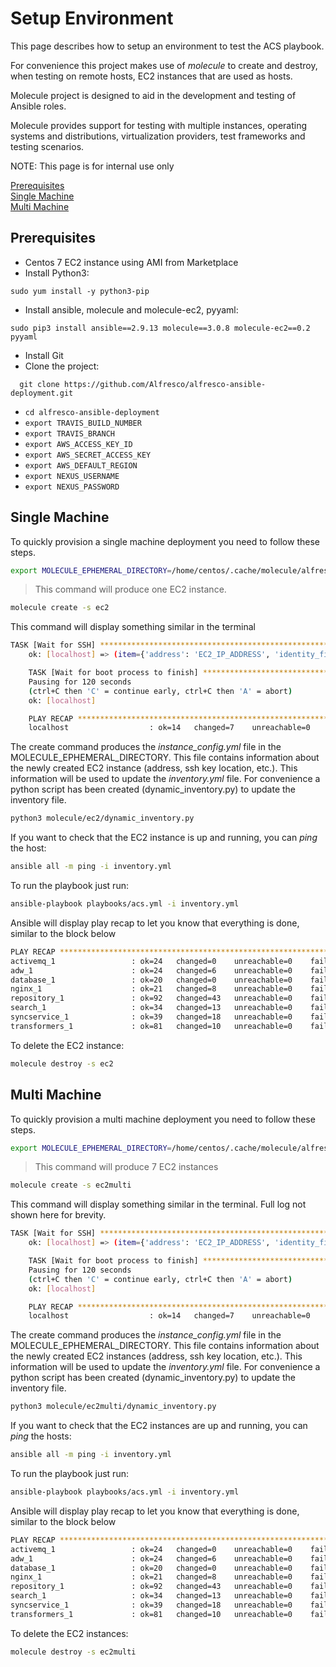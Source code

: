 # Setup Environment

This page describes how to setup an environment to test the ACS playbook.

For convenience this project makes use of _molecule_ to create and destroy, when testing on remote hosts, EC2 instances that are used as hosts. 

Molecule project is designed to aid in the development and testing of Ansible roles.  

Molecule provides support for testing with multiple instances, operating systems and distributions, virtualization providers, test frameworks and testing scenarios.  

NOTE: This page is for internal use only

[Prerequisites](#prereq)   
[Single Machine](#single)  
[Multi Machine](#multi) 

## <a name="prereq">Prerequisites

* Centos 7 EC2 instance using AMI from Marketplace
* Install Python3: 
```
sudo yum install -y python3-pip
```
* Install ansible, molecule and molecule-ec2, pyyaml: 
```
sudo pip3 install ansible==2.9.13 molecule==3.0.8 molecule-ec2==0.2 pyyaml
```
* Install Git
* Clone the project: 
```
  git clone https://github.com/Alfresco/alfresco-ansible-deployment.git
```  
* ```cd alfresco-ansible-deployment```
* ```export TRAVIS_BUILD_NUMBER```
* ```export TRAVIS_BRANCH```
* ```export AWS_ACCESS_KEY_ID```
* ```export AWS_SECRET_ACCESS_KEY```
* ```export AWS_DEFAULT_REGION```
* ```export NEXUS_USERNAME```
* ```export NEXUS_PASSWORD```


## <a name="single">Single Machine
To quickly provision a single machine deployment you need to follow these steps.  

```bash
export MOLECULE_EPHEMERAL_DIRECTORY=/home/centos/.cache/molecule/alfresco-ansible-deployment/ec2
```
> This command will produce one EC2 instance.  
```bash
molecule create -s ec2
```

This command will display something similar in the terminal  

```bash
TASK [Wait for SSH] ************************************************************
    ok: [localhost] => (item={'address': 'EC2_IP_ADDRESS', 'identity_file': '/home/centos/.cache/molecule/alfresco-ansible-deployment/ec2/', 'instance': 'EC2_INSTANCE_NAME', 'instance_ids': ['EC2_INSTANCE_ID'], 'port': 22, 'user': 'centos'})

    TASK [Wait for boot process to finish] *****************************************
    Pausing for 120 seconds
    (ctrl+C then 'C' = continue early, ctrl+C then 'A' = abort)
    ok: [localhost]

    PLAY RECAP *********************************************************************
    localhost                  : ok=14   changed=7    unreachable=0    failed=0    skipped=0    rescued=0    ignored=0
```

The create command produces the _instance_config.yml_ file in the MOLECULE_EPHEMERAL_DIRECTORY. This file contains information about the newly created EC2 instance (address, ssh key location, etc.). This information will be used to update the _inventory.yml_ file. For convenience a python script has been created (dynamic_inventory.py) to update the inventory file.

```bash
python3 molecule/ec2/dynamic_inventory.py
```

If you want to check that the EC2 instance is up and running, you can  _ping_ the host:

```bash
ansible all -m ping -i inventory.yml
```

To run the playbook just run:

```bash
ansible-playbook playbooks/acs.yml -i inventory.yml
```

Ansible will display play recap to let you know that everything is done, similar to the block below

 
```bash  
PLAY RECAP *****************************************************************************************************************************************************************
activemq_1                 : ok=24   changed=0    unreachable=0    failed=0    skipped=17   rescued=0    ignored=0
adw_1                      : ok=24   changed=6    unreachable=0    failed=0    skipped=6    rescued=0    ignored=0
database_1                 : ok=20   changed=0    unreachable=0    failed=0    skipped=11   rescued=0    ignored=0
nginx_1                    : ok=21   changed=8    unreachable=0    failed=0    skipped=8    rescued=0    ignored=0
repository_1               : ok=92   changed=43   unreachable=0    failed=0    skipped=14   rescued=0    ignored=0
search_1                   : ok=34   changed=13   unreachable=0    failed=0    skipped=11   rescued=0    ignored=0
syncservice_1              : ok=39   changed=18   unreachable=0    failed=0    skipped=13   rescued=0    ignored=0
transformers_1             : ok=81   changed=10   unreachable=0    failed=0    skipped=44   rescued=0    ignored=0
```

To delete the EC2 instance:  
```bash
molecule destroy -s ec2
```

## <a name="multi">Multi Machine

To quickly provision a multi machine deployment you need to follow these steps.  

```bash
export MOLECULE_EPHEMERAL_DIRECTORY=/home/centos/.cache/molecule/alfresco-ansible-deployment/ec2multi
```

> This command will produce 7 EC2 instances
```bash
molecule create -s ec2multi
```

This command will display something similar in the terminal. Full log not shown here for brevity.  

```bash
TASK [Wait for SSH] ************************************************************
    ok: [localhost] => (item={'address': 'EC2_IP_ADDRESS', 'identity_file': '/home/centos/.cache/molecule/alfresco-ansible-deployment/ec2/', 'instance': 'EC2_INSTANCE_NAME', 'instance_ids': ['EC2_INSTANCE_ID'], 'port': 22, 'user': 'centos'})

    TASK [Wait for boot process to finish] *****************************************
    Pausing for 120 seconds
    (ctrl+C then 'C' = continue early, ctrl+C then 'A' = abort)
    ok: [localhost]

    PLAY RECAP *********************************************************************
    localhost                  : ok=14   changed=7    unreachable=0    failed=0    skipped=0    rescued=0    ignored=0
```

The create command produces the _instance_config.yml_ file in the MOLECULE_EPHEMERAL_DIRECTORY. This file contains information about the newly created EC2 instances (address, ssh key location, etc.). This information will be used to update the _inventory.yml_ file. For convenience a python script has been created (dynamic_inventory.py) to update the inventory file.

```bash
python3 molecule/ec2multi/dynamic_inventory.py
```

If you want to check that the EC2 instances are up and running, you can  _ping_ the hosts:

```bash
ansible all -m ping -i inventory.yml
```

To run the playbook just run:

```bash
ansible-playbook playbooks/acs.yml -i inventory.yml
```

Ansible will display play recap to let you know that everything is done, similar to the block below

 
```bash  
PLAY RECAP *****************************************************************************************************************************************************************
activemq_1                 : ok=24   changed=0    unreachable=0    failed=0    skipped=17   rescued=0    ignored=0
adw_1                      : ok=24   changed=6    unreachable=0    failed=0    skipped=6    rescued=0    ignored=0
database_1                 : ok=20   changed=0    unreachable=0    failed=0    skipped=11   rescued=0    ignored=0
nginx_1                    : ok=21   changed=8    unreachable=0    failed=0    skipped=8    rescued=0    ignored=0
repository_1               : ok=92   changed=43   unreachable=0    failed=0    skipped=14   rescued=0    ignored=0
search_1                   : ok=34   changed=13   unreachable=0    failed=0    skipped=11   rescued=0    ignored=0
syncservice_1              : ok=39   changed=18   unreachable=0    failed=0    skipped=13   rescued=0    ignored=0
transformers_1             : ok=81   changed=10   unreachable=0    failed=0    skipped=44   rescued=0    ignored=0
```

To delete the EC2 instances:  
```bash
molecule destroy -s ec2multi
```